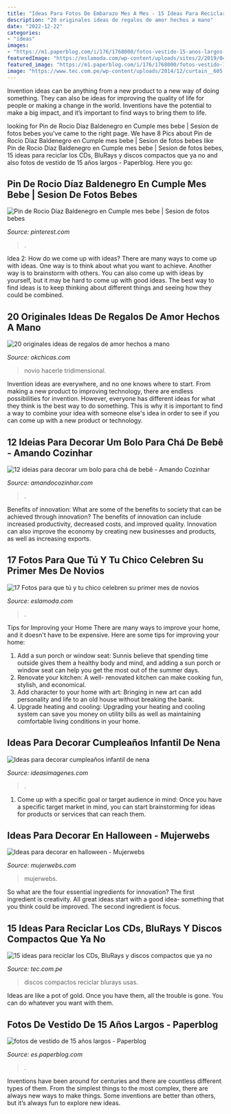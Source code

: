 ```yaml
---
title: "Ideas Para Fotos De Embarazo Mes A Mes - 15 Ideas Para Reciclar Los Cds, Blurays Y Discos Compactos Que Ya No"
description: "20 originales ideas de regalos de amor hechos a mano"
date: "2022-12-22"
categories:
- "ideas"
images:
- "https://m1.paperblog.com/i/176/1768000/fotos-vestido-15-anos-largos-L-Efp20t.png"
featuredImage: "https://eslamoda.com/wp-content/uploads/sites/2/2019/04/fotos-primer-mes-novios-8.jpg"
featured_image: "https://m1.paperblog.com/i/176/1768000/fotos-vestido-15-anos-largos-L-Efp20t.png"
image: "https://www.tec.com.pe/wp-content/uploads/2014/12/curtain__605.jpg"
---
```



Invention ideas can be anything from a new product to a new way of doing something. They can also be ideas for improving the quality of life for people or making a change in the world. Inventions have the potential to make a big impact, and it’s important to find ways to bring them to life.

	

		
looking for Pin de Rocio Díaz Baldenegro en Cumple mes bebe | Sesion de fotos bebes you've came to the right page. We have 8 Pics about Pin de Rocio Díaz Baldenegro en Cumple mes bebe | Sesion de fotos bebes like Pin de Rocio Díaz Baldenegro en Cumple mes bebe | Sesion de fotos bebes, 15 ideas para reciclar los CDs, BluRays y discos compactos que ya no and also fotos de vestido de 15 años largos - Paperblog. Here you go:
		
    
## Pin De Rocio Díaz Baldenegro En Cumple Mes Bebe | Sesion De Fotos Bebes

<img loading=lazy src="https://i.pinimg.com/736x/84/7d/cf/847dcfb23e803faa63c0d40028caecb2.jpg" onerror="this.onerror=null;this.src='https://tse2.mm.bing.net/th?id=OIP.LYaQMDzDQAc5SsQgqq0idwHaKG&amp;pid=15.1';" alt="Pin de Rocio Díaz Baldenegro en Cumple mes bebe | Sesion de fotos bebes">

_Source: pinterest.com_

>. 

	

Idea 2: How do we come up with ideas?
There are many ways to come up with ideas. One way is to think about what you want to achieve. Another way is to brainstorm with others. You can also come up with ideas by yourself, but it may be hard to come up with good ideas. The best way to find ideas is to keep thinking about different things and seeing how they could be combined.

    
## 20 Originales Ideas De Regalos De Amor Hechos A Mano

<img loading=lazy src="http://www.okchicas.com/wp-content/uploads/2016/03/google.com_.mx-b74caac18533980674ab08e68c343d6b.jpg" onerror="this.onerror=null;this.src='https://tse2.mm.bing.net/th?id=OIP.BYbaj6MXVpPilxFR09HgNQHaFR&amp;pid=15.1';" alt="20 originales ideas de regalos de amor hechos a mano">

_Source: okchicas.com_

>novio hacerle tridimensional. 

	

Invention ideas are everywhere, and no one knows where to start. From making a new product to improving technology, there are endless possibilities for invention. However, everyone has different ideas for what they think is the best way to do something. This is why it is important to find a way to combine your idea with someone else's idea in order to see if you can come up with a new product or technology.

    
## 12 Ideias Para Decorar Um Bolo Para Chá De Bebê - Amando Cozinhar

<img loading=lazy src="https://1.bp.blogspot.com/-f2LoPpXv0D0/V0pXxopTfhI/AAAAAAAAG5U/G4Vp-7PO8u48w5OO7VdYtIDBzROTwYuzQCLcB/s1600/bear-baby-shower-cake-whipped-bakeshop-1.jpg" onerror="this.onerror=null;this.src='https://tse2.mm.bing.net/th?id=OIP.OJSs2eWsrA-601gObUA8sgHaKL&amp;pid=15.1';" alt="12 ideias para decorar um bolo para chá de bebê - Amando Cozinhar">

_Source: amandocozinhar.com_

>. 

	

Benefits of innovation: What are some of the benefits to society that can be achieved through innovation?
The benefits of innovation can include increased productivity, decreased costs, and improved quality. Innovation can also improve the economy by creating new businesses and products, as well as increasing exports.

    
## 17 Fotos Para Que Tú Y Tu Chico Celebren Su Primer Mes De Novios

<img loading=lazy src="https://eslamoda.com/wp-content/uploads/sites/2/2019/04/fotos-primer-mes-novios-8.jpg" onerror="this.onerror=null;this.src='https://tse1.mm.bing.net/th?id=OIP.Dj4uwkn5vjpmGxhW73UvIQHaJQ&amp;pid=15.1';" alt="17 Fotos para que tú y tu chico celebren su primer mes de novios">

_Source: eslamoda.com_

>. 

	

Tips for Improving your Home
There are many ways to improve your home, and it doesn't have to be expensive. Here are some tips for improving your home: 
1. Add a sun porch or window seat: Sunnis believe that spending time outside gives them a healthy body and mind, and adding a sun porch or window seat can help you get the most out of the summer days. 
2. Renovate your kitchen: A well- renovated kitchen can make cooking fun, stylish, and economical. 
3. Add character to your home with art: Bringing in new art can add personality and life to an old house without breaking the bank. 
4. Upgrade heating and cooling: Upgrading your heating and cooling system can save you money on utility bills as well as maintaining comfortable living conditions in your home.

    
## Ideas Para Decorar Cumpleaños Infantil De Nena

<img loading=lazy src="https://ideasimagenes.com/wp-content/uploads/2017/07/IdeasNena23.jpg" onerror="this.onerror=null;this.src='https://tse1.mm.bing.net/th?id=OIP.lbv7Hn5mJHhYPdNyvZKvMQHaNK&amp;pid=15.1';" alt="Ideas para decorar cumpleaños infantil de nena">

_Source: ideasimagenes.com_

>. 

	

1. Come up with a specific goal or target audience in mind: Once you have a specific target market in mind, you can start brainstorming for ideas for products or services that can reach them.

    
## Ideas Para Decorar En Halloween - Mujerwebs

<img loading=lazy src="https://www.mujerwebs.com/images/ghost.jpg" onerror="this.onerror=null;this.src='https://tse2.mm.bing.net/th?id=OIP.-c6I3tBP74Ty-G7JqMeJLQHaKQ&amp;pid=15.1';" alt="Ideas para decorar en halloween - Mujerwebs">

_Source: mujerwebs.com_

>mujerwebs. 

	

So what are the four essential ingredients for innovation? The first ingredient is creativity. All great ideas start with a good idea- something that you think could be improved. The second ingredient is focus.

    
## 15 Ideas Para Reciclar Los CDs, BluRays Y Discos Compactos Que Ya No

<img loading=lazy src="https://www.tec.com.pe/wp-content/uploads/2014/12/curtain__605.jpg" onerror="this.onerror=null;this.src='https://tse3.mm.bing.net/th?id=OIP.h8JmbddjBmVGUCqcyHmgkQHaFi&amp;pid=15.1';" alt="15 ideas para reciclar los CDs, BluRays y discos compactos que ya no">

_Source: tec.com.pe_

>discos compactos reciclar blurays usas. 

	

Ideas are like a pot of gold. Once you have them, all the trouble is gone. You can do whatever you want with them.

    
## Fotos De Vestido De 15 Años Largos - Paperblog

<img loading=lazy src="https://m1.paperblog.com/i/176/1768000/fotos-vestido-15-anos-largos-L-Efp20t.png" onerror="this.onerror=null;this.src='https://tse4.mm.bing.net/th?id=OIP.BgKrz3R9eSkGxYeuQL-oZQHaJa&amp;pid=15.1';" alt="fotos de vestido de 15 años largos - Paperblog">

_Source: es.paperblog.com_

>. 

	

Inventions have been around for centuries and there are countless different types of them. From the simplest things to the most complex, there are always new ways to make things. Some inventions are better than others, but it’s always fun to explore new ideas.

